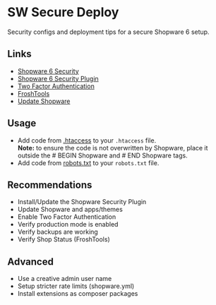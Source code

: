 # SW Secure Deploy

Security configs and deployment tips for a secure Shopware 6 setup.

## Links

- [Shopware 6 Security](https://docs.shopware.com/en/shopware-6-en/tutorials-and-faq/security-measures)
- [Shopware 6 Security Plugin](https://store.shopware.com/en/swag136939272659f/shopware-6-security-plugin.html)
- [Two Factor Authentication](https://github.com/runelaenen/shopware6-two-factor-auth)
- [FroshTools](https://github.com/FriendsOfShopware/FroshTools)
- [Update Shopware](https://www.thomaspeissl.com/blog/posts/2024-04-29-update-shopware-6-with-composer-update-no-scripts/)

## Usage

- Add code from [.htaccess](.htaccess) to your `.htaccess` file.  
**Note:** to ensure the code is not overwritten by Shopware, place it outside the # BEGIN Shopware and # END Shopware tags.
- Add code from [robots.txt](robots.txt) to your `robots.txt` file.

## Recommendations

- Install/Update the Shopware Security Plugin
- Update Shopware and apps/themes
- Enable Two Factor Authentication
- Verify production mode is enabled
- Verify backups are working
- Verify Shop Status (FroshTools)

## Advanced

- Use a creative admin user name
- Setup stricter rate limits (shopware.yml)
- Install extensions as composer packages
